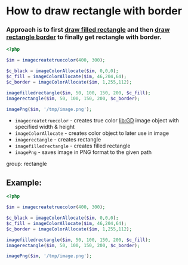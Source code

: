# How to draw rectangle with border

### Approach is to first [draw filled rectangle](https://onelinerhub.com/php-gd/how-to-draw-filled-rectangle) and then [draw rectangle border](https://onelinerhub.com/php-gd/how-to-draw-rectangle-copy) to finally get rectangle with border.

```php
<?php

$im = imagecreatetruecolor(400, 300);

$c_black = imageColorAllocate($im, 0,0,0);
$c_fill = imageColorAllocate($im, 46,204,64);
$c_border = imageColorAllocate($im, 1,255,112);

imagefilledrectangle($im, 50, 100, 150, 200, $c_fill);
imagerectangle($im, 50, 100, 150, 200, $c_border);

imagePng($im, '/tmp/image.png');
```

- `imagecreatetruecolor` - creates true color [lib:GD](https://onelinerhub.com/php-gd/how-to-install-gd-for-php-on-ubuntu-ubuntuversion) image object with specified width & height
- `imageColorAllocate` - creates color object to later use in image
- `imagerectangle` - creates rectangle
- `imagefilledrectangle` - creates filled rectangle
- `imagePng` - saves image in PNG format to the given path

group: rectangle

## Example: 
```php
<?php

$im = imagecreatetruecolor(400, 300);

$c_black = imageColorAllocate($im, 0,0,0);
$c_fill = imageColorAllocate($im, 46,204,64);
$c_border = imageColorAllocate($im, 1,255,112);

imagefilledrectangle($im, 50, 100, 150, 200, $c_fill);
imagerectangle($im, 50, 100, 150, 200, $c_border);

imagePng($im, '/tmp/image.png');
```

